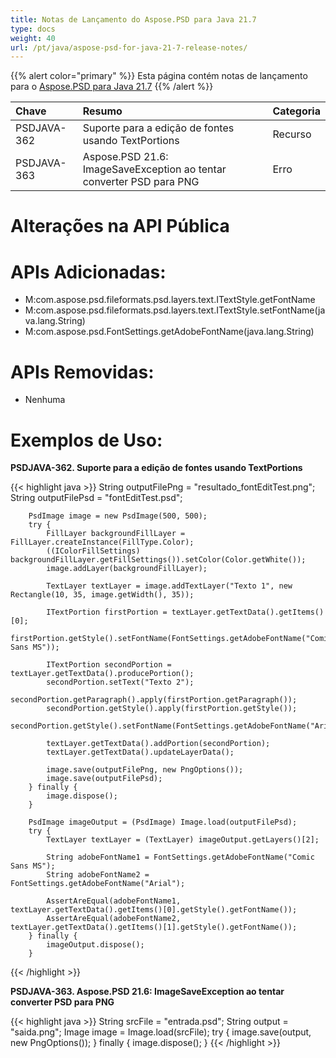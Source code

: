 ```yaml
---
title: Notas de Lançamento do Aspose.PSD para Java 21.7
type: docs
weight: 40
url: /pt/java/aspose-psd-for-java-21-7-release-notes/
---
```


{{% alert color="primary" %}} Esta página contém notas de lançamento para o [Aspose.PSD para Java 21.7](https://downloads.aspose.com/psd/java/new-releases/aspose.psd-for-java-21.7/) {{% /alert %}}

|**Chave**|**Resumo**|**Categoria**|
| :- | :- | :- |
|PSDJAVA-362|Suporte para a edição de fontes usando TextPortions|Recurso|
|PSDJAVA-363|Aspose.PSD 21.6: ImageSaveException ao tentar converter PSD para PNG|Erro|

# **Alterações na API Pública**
# **APIs Adicionadas:**
- M:com.aspose.psd.fileformats.psd.layers.text.ITextStyle.getFontName
- M:com.aspose.psd.fileformats.psd.layers.text.ITextStyle.setFontName(java.lang.String)
- M:com.aspose.psd.FontSettings.getAdobeFontName(java.lang.String)

# **APIs Removidas:**
- Nenhuma

# **Exemplos de Uso:**

**PSDJAVA-362. Suporte para a edição de fontes usando TextPortions**

{{< highlight java >}}
        String outputFilePng = "resultado_fontEditTest.png";
        String outputFilePsd = "fontEditTest.psd";

        PsdImage image = new PsdImage(500, 500);
        try {
            FillLayer backgroundFillLayer = FillLayer.createInstance(FillType.Color);
            ((IColorFillSettings) backgroundFillLayer.getFillSettings()).setColor(Color.getWhite());
            image.addLayer(backgroundFillLayer);

            TextLayer textLayer = image.addTextLayer("Texto 1", new Rectangle(10, 35, image.getWidth(), 35));

            ITextPortion firstPortion = textLayer.getTextData().getItems()[0];
            firstPortion.getStyle().setFontName(FontSettings.getAdobeFontName("Comic Sans MS"));

            ITextPortion secondPortion = textLayer.getTextData().producePortion();
            secondPortion.setText("Texto 2");
            secondPortion.getParagraph().apply(firstPortion.getParagraph());
            secondPortion.getStyle().apply(firstPortion.getStyle());
            secondPortion.getStyle().setFontName(FontSettings.getAdobeFontName("Arial"));

            textLayer.getTextData().addPortion(secondPortion);
            textLayer.getTextData().updateLayerData();

            image.save(outputFilePng, new PngOptions());
            image.save(outputFilePsd);
        } finally {
            image.dispose();
        }

        PsdImage imageOutput = (PsdImage) Image.load(outputFilePsd);
        try {
            TextLayer textLayer = (TextLayer) imageOutput.getLayers()[2];

            String adobeFontName1 = FontSettings.getAdobeFontName("Comic Sans MS");
            String adobeFontName2 = FontSettings.getAdobeFontName("Arial");

            AssertAreEqual(adobeFontName1, textLayer.getTextData().getItems()[0].getStyle().getFontName());
            AssertAreEqual(adobeFontName2, textLayer.getTextData().getItems()[1].getStyle().getFontName());
        } finally {
            imageOutput.dispose();
        }
{{< /highlight >}}

**PSDJAVA-363. Aspose.PSD 21.6: ImageSaveException ao tentar converter PSD para PNG**

{{< highlight java >}}
        String srcFile = "entrada.psd";
        String output = "saida.png";
        Image image = Image.load(srcFile);
        try {
            image.save(output, new PngOptions());
        } finally {
            image.dispose();
        }
{{< /highlight >}}
